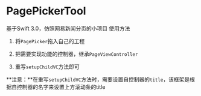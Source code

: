 # PagePickerTool
基于Swift 3.0，仿照网易新闻分页的小项目
使用方法

1. 将`PagePicker`拖入自己的工程

2. 把需要实现功能的控制器，继承`PageViewController`

3. 重写`setupChildVC`方法即可

**注意：**在重写`setupChildVC`方法时，需要设置自控制器的`title`，该框架是根据自控制器的名字来设置上方滚动条的title
